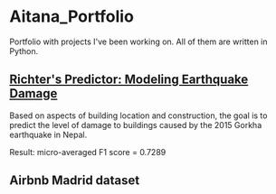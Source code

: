 # Aitana_Portfolio
Portfolio with projects I've been working on. All of them are written in Python.

## [Richter's Predictor: Modeling Earthquake Damage](../master/Earthquakes)
Based on aspects of building location and construction, the goal is to predict the level of damage to buildings caused by the 2015 Gorkha earthquake in Nepal.

Result: micro-averaged F1 score = 0.7289

## Airbnb Madrid dataset 
